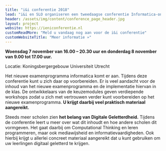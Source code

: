 ```yaml
---
title: "i&i conferentie 2018"
lead: "i&i en SLO organiseren een tweedaagse conferentie Informatica-onderwijs en Digitale Geletterdheid"
header: /assets/img/content/conference_page_header.jpg
layout: project
website: https://ieniconferentie.nl
customReadMore: "Meld u vandaag nog aan voor de i&i conferentie"
customWebsiteTitle: "Meer informatie »"
---
```


**Woensdag 7 november van 16.00 – 20.30 uur en donderdag 8 november van 9.00 tot 17.00 uur.**

Locatie: Koningsbergergebouw Universiteit Utrecht

Het nieuwe examenprogramma informatica komt er aan. Tijdens deze conferentie kunt u zich daar op voorbereiden. Er is veel aandacht voor de inhoud van het nieuwe examenprogramma en de implementatie hiervan in de klas. De ontwikkelaars van de keuzemodules geven verdiepende workshops zodat u zich met vertrouwen verder kunt voorbereiden op het nieuwe examenprogramma. **U krijgt daarbij veel praktisch materiaal aangereikt.**

Steeds meer scholen zien **het belang van Digitale Geletterdheid.** Tijdens de conferentie leert u meer over wat dit inhoudt en hoe andere scholen dit vormgeven. Het gaat daarbij om Computational Thinking en leren programmeren, maar ook mediawijsheid en informatievaardigheden. Ook hierbij krijgt u allerlei concreet materiaal aangereikt dat u kunt gebruiken om uw leerlingen digitaal geletterd te krijgen.


